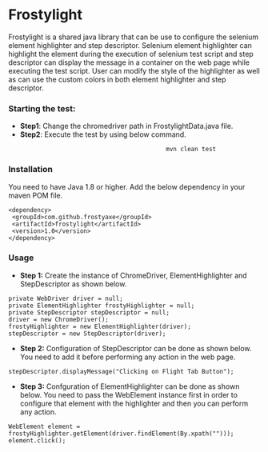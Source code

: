 # Frostylight
Frostylight is a shared java library that can be use to configure the selenium element highlighter and step descriptor. Selenium element highlighter can highlight the element during the execution of selenium test script and step descriptor can display the message in a container on the web page while executing the test script. User can modify the style of the highlighter as well as can use the custom colors in both element highlighter and step descriptor.

### Starting the test:
 * **Step1**: Change the chromedriver path in FrostylightData.java file.
 * **Step2**: Execute the test by using below command.
 ```
                                             mvn clean test
 ```

### Installation
You need to have Java 1.8 or higher. Add the below dependency in your maven POM file.
```
<dependency>
 <groupId>com.github.frostyaxe</groupId>
 <artifactId>frostylight</artifactId>
 <version>1.0</version>
</dependency>
```

### Usage
* **Step 1:** Create the instance of ChromeDriver, ElementHighlighter and StepDescriptor as shown below.
```
private WebDriver driver = null;							
private ElementHighlighter frostyHighlighter = null;
private StepDescriptor stepDescriptor = null;		
driver = new ChromeDriver();
frostyHighlighter = new ElementHighlighter(driver);
stepDescriptor = new StepDescriptor(driver);
 ```
 
 * **Step 2:** Configuration of StepDescriptor can be done as shown below. You need to add it before performing any action in the web page.
 ```
 stepDescriptor.displayMessage("Clicking on Flight Tab Button");
 ```
 
 
 * **Step 3:** Confguration of ElementHighlighter can be done as shown below. You need to pass the WebElement instance first in order to configure that element with the highlighter and then you can perform any action.
 ```
 WebElement element = frostyHighlighter.getElement(driver.findElement(By.xpath("")));
 element.click();
 ```
 
 
